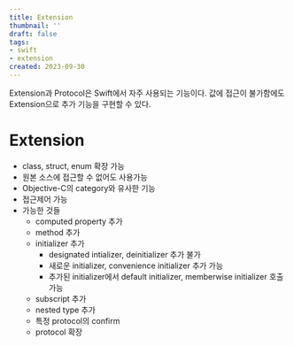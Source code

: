 ```yaml
---
title: Extension
thumbnail: ''
draft: false
tags:
- swift
- extension
created: 2023-09-30
---
```


Extension과 Protocol은 Swift에서 자주 사용되는 기능이다. 값에 접근이 불가함에도 Extension으로 추가 기능을 구현할 수 있다.

# Extension

* class, struct, enum 확장 가능
* 원본 소스에 접근할 수 없어도 사용가능
* Objective-C의 category와 유사한 기능
* 접근제어 가능
* 가능한 것들
  * computed property 추가
  * method 추가
  * initializer 추가
    * designated intializer, deinitializer 추가 불가
    * 새로운 initializer, convenience initializer 추가 가능
    * 추가된 initializer에서 default initializer, memberwise initializer 호출 가능
  * subscript 추가
  * nested type 추가
  * 특정 protocol의 confirm
  * protocol 확장
